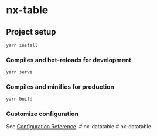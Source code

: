 # nx-table

## Project setup
```
yarn install
```

### Compiles and hot-reloads for development
```
yarn serve
```

### Compiles and minifies for production
```
yarn build
```

### Customize configuration
See [Configuration Reference](https://cli.vuejs.org/config/).
#   n x - d a t a t a b l e  
 #   n x - d a t a t a b l e  
 